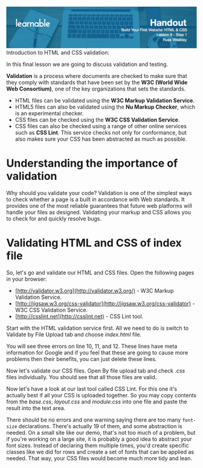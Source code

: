 ![](headers/head9.1.jpg)
Introduction to HTML and CSS validation:

In this final lesson we are going to discuss validation and testing.

**Validation** is a process where documents are checked to make sure that they comply with standards that have been set by the **W3C (World Wide Web Consortium)**, one of the key organizations that sets the standards.

* HTML files can be validated using the **W3C Markup Validation Service**.
* HTML5 files can also be validated using the **Nu Markup Checker**, which is an experimental checker.
* CSS files can be checked using the **W3C CSS Validation Service**.
* CSS files can also be checked using a range of other online services such as **CSS Lint**. This service checks not only for conformance, but also makes sure your CSS has been abstracted as much as possible.

# Understanding the importance of validation

Why should you validate your code? Validation is one of the simplest ways to check whether a page is a built in accordance with Web standards. It provides one of the most reliable guarantees that future web platforms will handle your files as designed. Validating your markup and CSS allows you to check for and quickly resolve bugs.

# Validating HTML and CSS of index file

So, let's go and validate our HTML and CSS files. Open the following pages in your browser:

* [http://validator.w3.org](http://validator.w3.org/) - W3C Markup Validation Service.
* [http://jigsaw.w3.org/css-validator](http://jigsaw.w3.org/css-validator) - W3C CSS Validation Service.
* [http://csslint.net](http://csslint.net) - CSS Lint tool.

Start with the HTML validation service first. All we need to do is switch to Validate by File Upload tab and choose *index.html* file.

You will see three errors on line 10, 11, and 12. These lines have meta information for Google and if you feel that these are going to cause more problems then their benefits, you can just delete these lines.


Now let's validate our CSS files. Open By file upload tab and check *.css* files individually. You should see that all those files are valid.

Now let's have a look at our last tool called CSS Lint. For this one it's actually best if all your CSS is uploaded together. So you may copy contents from the *base.css*, *layout.css* and *module.css* into one file and paste the result into the text area.

There should be no errors and one warning saying there are too many `font-size` declarations. There's actually 19 of them, and some abstraction is needed. On a small site like our demo, that's not too much of a problem, but if you're working on a large site, it is probably a good idea to abstract your font sizes. Instead of declaring them multiple times, you'd create specific classes like we did for rows and create a set of fonts that can be applied as needed. That way, your CSS files would become much more tidy and lean.